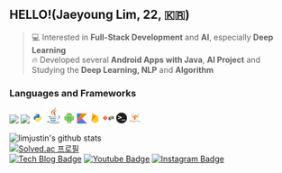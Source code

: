 ## HELLO!(Jaeyoung Lim, 22, 🇰🇷)
> 💻 Interested in **Full-Stack Development** and **AI**, especially **Deep Learning**<br>
> 🔥 Developed several **Android Apps with Java**, **AI Project** and Studying the **Deep Learning, NLP** and **Algorithm**<br>
 
### Languages and Frameworks

<code><img height="20" src="https://toppng.com/uploads/preview/c-programming-icon-c-programming-language-logo-11562945679duaxtn3yq0.png"></code>
<code><img height="20" src="https://img.favpng.com/13/14/25/the-c-programming-language-png-favpng-x2FKZ86GuA0YStdCDY8nQU5Z4.jpg"></code>
<code><img height="20" src="https://raw.githubusercontent.com/github/explore/80688e429a7d4ef2fca1e82350fe8e3517d3494d/topics/python/python.png"></code>
<code><img height="28" src="https://raw.githubusercontent.com/github/explore/80688e429a7d4ef2fca1e82350fe8e3517d3494d/topics/java/java.png"></code>
<code><img height="20" src="https://raw.githubusercontent.com/github/explore/80688e429a7d4ef2fca1e82350fe8e3517d3494d/topics/android/android.png"></code>
<code><img height="18" src="https://raw.githubusercontent.com/github/explore/80688e429a7d4ef2fca1e82350fe8e3517d3494d/topics/kotlin/kotlin.png"></code>
<code><img height="20" src="https://raw.githubusercontent.com/github/explore/80688e429a7d4ef2fca1e82350fe8e3517d3494d/topics/firebase/firebase.png"></code>
<code><img height="20" src="https://raw.githubusercontent.com/github/explore/80688e429a7d4ef2fca1e82350fe8e3517d3494d/topics/git/git.png"></code>
<code><img height="20" src="https://raw.githubusercontent.com/github/explore/80688e429a7d4ef2fca1e82350fe8e3517d3494d/topics/terminal/terminal.png"></code>
<code><img height="20" src="https://raw.githubusercontent.com/github/explore/80688e429a7d4ef2fca1e82350fe8e3517d3494d/topics/tensorflow/tensorflow.png"></code>




![limjustin's github stats](https://github-readme-stats.vercel.app/api?username=limjustin&show_icons=true)        
[![Solved.ac 프로필](http://mazassumnida.wtf/api/v2/generate_badge?boj=limjyjustin)](https://solved.ac/limjyjustin)<br>
[![Tech Blog Badge](http://img.shields.io/badge/-Tech%20blog-black?style=flat-square&logo=github&link=https://codenamejy.tistory.com/)](https://codenamejy.tistory.com/)
[![Youtube Badge](https://img.shields.io/badge/Youtube-ff0000?style=flat-square&logo=youtube&link=https://www.youtube.com/channel/UCR5S1IR65_kAEMS7U3FBMNg)](https://www.youtube.com/channel/UCR5S1IR65_kAEMS7U3FBMNg)
[![Instagram Badge](https://img.shields.io/badge/Instagram-ff69b4?style=flat-square&logo=instagram&logoColor=white&link=https://www.instagram.com/limjaeng0_0/?hl=ko)](https://www.instagram.com/limjaeng0_0/?hl=ko)
